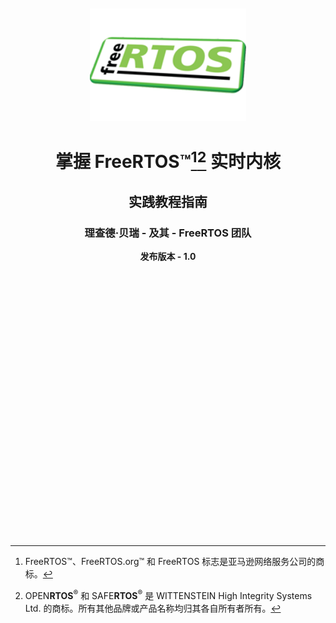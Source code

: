 <div align="center">

</br>
</br>

<img src="./media/freeRTOS.png" alt="" height="180" width="250"/>


# 掌握 FreeRTOS™[^1][^2] 实时内核

## 实践教程指南 ##

### 理查德·贝瑞 - 及其 - FreeRTOS 团队 ###

**发布版本 - 1.0**


</br>
</br>

</div>


</br>
</br>
</br>
</br>
</br>
</br>
</br>
</br>
</br>
</br>
</br>
</br>
</br>
</br>
</br>
</br>
</br>
</br>
</br>
</br>
</br>
</br>
</br>



<div align = "left">
  
[^1]: FreeRTOS™、FreeRTOS.org™ 和 FreeRTOS 标志是亚马逊网络服务公司的商标。
[^2]: OPEN**RTOS**<sup>®</sup> 和 SAFE**RTOS**<sup>®</sup> 是 WITTENSTEIN High Integrity Systems Ltd. 的商标。所有其他品牌或产品名称均归其各自所有者所有。

</div>

